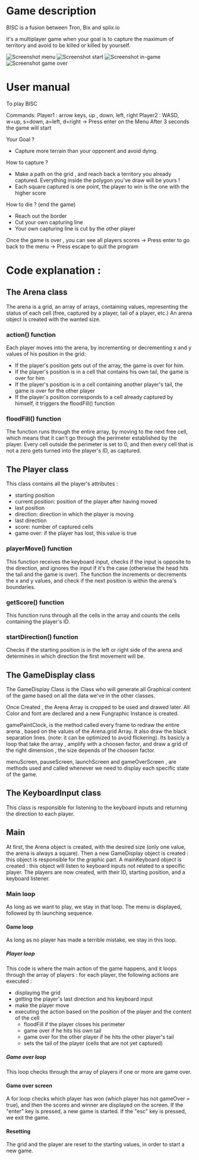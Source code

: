 <h1>Game description</h1>
BISC is a fusion between Tron, Bix and splix.io

it's a multiplayer game when your goal is to capture the maximum of territory and avoid to be killed or killed by yourself.

![Screenshot menu](https://github.com/user-attachments/assets/535c8fb2-f04e-4284-955a-009e0c4bbd2e)
![Screenshot start](https://github.com/user-attachments/assets/88017cba-ef6c-48f1-ad38-0389f93d868b)
![Screenshot in-game](https://github.com/user-attachments/assets/77eadaf9-4b90-4f16-9fe9-0ee62ea37e33)
![Screenshot game over](https://github.com/user-attachments/assets/1e8dd525-976d-4063-920e-81b7348ff035)

<h1>User manual</h1>

To play BISC

Commands:
Player1 : arrow keys, up , down, left, right
Player2 : WASD, w=up, s=down, a=left, d=right
-> Press enter on the Menu
After 3 seconds the game will start

Your Goal ?
- Capture more terrain than your opponent and avoid dying.

How to capture ? 
- Make a path on the grid , and reach back a territory you already captured. Everything inside the polygon you've draw will be yours !
- Each square captured is one point, the player to win is the one with the higher score

How to die ? (end the game)
- Reach out the border
- Cut your own capturing line
- Your own capturing line is cut by the other player

Once the game is over , you can see all players scores
-> Press enter to go back to the menu
-> Press escape to quit the program


<h1>Code explanation :</h1>

<h2>The Arena class</h2>
The arena is a grid, an array of arrays, containing values, representing the status of each cell (free, captured by a player, tail of a player, etc.)
An arena object is created with the wanted size.
<h3>action() function</h3>
Each player moves into the arena, by incrementing or decrementing x and y values of his position in the grid:
<ul>
  <li>If the player's position gets out of the array, the game is over for him.</li>
  <li>If the player's position is in a cell that contains his own tail, the game is over for him</li>
  <li>If the player's position is in a cell containing another player's tail, the game is over for the other player</li>
  <li>If the player's position corresponds to a cell already captured by himself, it triggers the floodFill() function</li>
</ul>
<h3>floodFill() function</h3>
The function runs through the entire array, by moving to the next free cell, which means that it can't go through the perimeter established by the player.
Every cell outside the perimeter is set to 0, and then every cell that is not a zero gets turned into the player's ID, as captured.

<h2>The Player class</h2>
This class contains all the player's attributes :
<ul>
  <li>starting position</li>
  <li>current position: position of the player after having moved</li>
  <li>last position</li>
  <li>direction: direction in which the player is moving</li>
  <li>last direction</li>
  <li>score: number of captured cells</li>
  <li>game over: if the player has lost, this value is true</li>
</ul>
<h3>playerMove() function</h3>
This function receives the keyboard input, checks if the input is opposite to the direction, and ignores the input if it's the case (otherwise the head hits
the tail and the game is over).
The function the increments or decrements the x and y values, and check if the next position is within the arena's boundaries.
<h3>getScore() function</h3>
This function runs through all the cells in the array and counts the cells containing the player's ID.
<h3>startDirection() function</h3>
Checks if the starting position is in the left or right side of the arena and determines in which direction the first movement will be.

<h2>The GameDisplay class</h2>

The GameDisplay Class is the Class who will generate all Graphical content of the game based on all the data we've in the other classes.

Once Created , the Arena Array is cropped to be used and drawed later.
All Color and font are declared and a new Fungraphic Instance is created.

gamePaintClock, is the method called every frame to redraw the entire arena , based on the values of the Arena.grid Array.
It also draw the black separation lines. (note: it can be optimized to avoid flickering).
Its basicly a loop that take the array , amplify with a choosen factor, and draw a grid of the right dimension , the size depends of the choosen factor.

menuScreen, pauseScreen, launchScreen and gameOverScreen , are methods used and called whenever we need to display each specific state of the game.

<h2>The KeyboardInput class</h2>
This class is responsible for listening to the keyboard inputs and returning the direction to each player.

<h2>Main</h2>
At first, the Arena object is created, with the desired size (only one value, the arena is always a square).
Then a new GameDisplay object is created : this object is responsible for the graphic part.
A mainKeyboard object is created : this object will listen to keyboard inputs not related to a specific player.
The players are now created, with their ID, starting position, and a keyboard listener.
<h3>Main loop</h3>
As long as we want to play, we stay in that loop.
The menu is displayed, followed by th launching sequence.
<h4>Game loop</h4>
As long as no player has made a terrible mistake, we stay in this loop.
<h5>Player loop</h5>
This code is where the main action of the game happens, and it loops through the array of players : for each player, the following actions are executed :
<ul>
  <li>displaying the grid</li>
  <li>getting the player's last direction and his keyboard input</li>
  <li>make the player move</li>
  <li>executing the action based on the position of the player and the content of the cell
    <ul>
    <li>floodFill if the player closes his perimeter</li>
    <li>game over if he hits his own tail</li>
    <li>game over for the other player if he hits the other player's tail</li>
    <li>sets the tail of the player (cells that are not yet captured)</li>
    </ul>
  </li>
</ul>
<h5>Game over loop</h5>
This loop checks through the array of players if one or more are game over.
<h4>Game over screen</h4>
A for loop checks which player has won (which player has not gameOver = true), and then the scores and winner are displayed on the screen.
If the "enter" key is pressed, a new game is started. If the "esc" key is pressed, we exit the game.
<h4>Resetting</h4>
The grid and the player are reset to the starting values, in order to start a new game.
